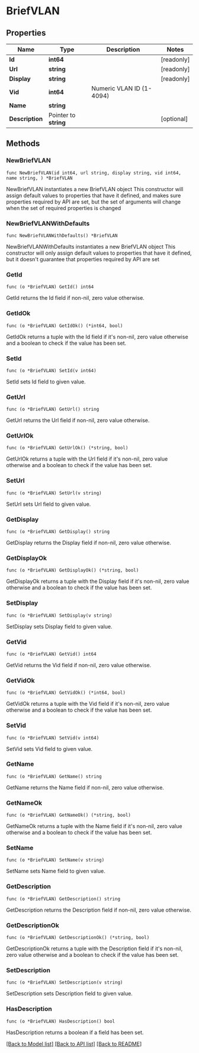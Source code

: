 # BriefVLAN

## Properties

Name | Type | Description | Notes
------------ | ------------- | ------------- | -------------
**Id** | **int64** |  | [readonly] 
**Url** | **string** |  | [readonly] 
**Display** | **string** |  | [readonly] 
**Vid** | **int64** | Numeric VLAN ID (1-4094) | 
**Name** | **string** |  | 
**Description** | Pointer to **string** |  | [optional] 

## Methods

### NewBriefVLAN

`func NewBriefVLAN(id int64, url string, display string, vid int64, name string, ) *BriefVLAN`

NewBriefVLAN instantiates a new BriefVLAN object
This constructor will assign default values to properties that have it defined,
and makes sure properties required by API are set, but the set of arguments
will change when the set of required properties is changed

### NewBriefVLANWithDefaults

`func NewBriefVLANWithDefaults() *BriefVLAN`

NewBriefVLANWithDefaults instantiates a new BriefVLAN object
This constructor will only assign default values to properties that have it defined,
but it doesn't guarantee that properties required by API are set

### GetId

`func (o *BriefVLAN) GetId() int64`

GetId returns the Id field if non-nil, zero value otherwise.

### GetIdOk

`func (o *BriefVLAN) GetIdOk() (*int64, bool)`

GetIdOk returns a tuple with the Id field if it's non-nil, zero value otherwise
and a boolean to check if the value has been set.

### SetId

`func (o *BriefVLAN) SetId(v int64)`

SetId sets Id field to given value.


### GetUrl

`func (o *BriefVLAN) GetUrl() string`

GetUrl returns the Url field if non-nil, zero value otherwise.

### GetUrlOk

`func (o *BriefVLAN) GetUrlOk() (*string, bool)`

GetUrlOk returns a tuple with the Url field if it's non-nil, zero value otherwise
and a boolean to check if the value has been set.

### SetUrl

`func (o *BriefVLAN) SetUrl(v string)`

SetUrl sets Url field to given value.


### GetDisplay

`func (o *BriefVLAN) GetDisplay() string`

GetDisplay returns the Display field if non-nil, zero value otherwise.

### GetDisplayOk

`func (o *BriefVLAN) GetDisplayOk() (*string, bool)`

GetDisplayOk returns a tuple with the Display field if it's non-nil, zero value otherwise
and a boolean to check if the value has been set.

### SetDisplay

`func (o *BriefVLAN) SetDisplay(v string)`

SetDisplay sets Display field to given value.


### GetVid

`func (o *BriefVLAN) GetVid() int64`

GetVid returns the Vid field if non-nil, zero value otherwise.

### GetVidOk

`func (o *BriefVLAN) GetVidOk() (*int64, bool)`

GetVidOk returns a tuple with the Vid field if it's non-nil, zero value otherwise
and a boolean to check if the value has been set.

### SetVid

`func (o *BriefVLAN) SetVid(v int64)`

SetVid sets Vid field to given value.


### GetName

`func (o *BriefVLAN) GetName() string`

GetName returns the Name field if non-nil, zero value otherwise.

### GetNameOk

`func (o *BriefVLAN) GetNameOk() (*string, bool)`

GetNameOk returns a tuple with the Name field if it's non-nil, zero value otherwise
and a boolean to check if the value has been set.

### SetName

`func (o *BriefVLAN) SetName(v string)`

SetName sets Name field to given value.


### GetDescription

`func (o *BriefVLAN) GetDescription() string`

GetDescription returns the Description field if non-nil, zero value otherwise.

### GetDescriptionOk

`func (o *BriefVLAN) GetDescriptionOk() (*string, bool)`

GetDescriptionOk returns a tuple with the Description field if it's non-nil, zero value otherwise
and a boolean to check if the value has been set.

### SetDescription

`func (o *BriefVLAN) SetDescription(v string)`

SetDescription sets Description field to given value.

### HasDescription

`func (o *BriefVLAN) HasDescription() bool`

HasDescription returns a boolean if a field has been set.


[[Back to Model list]](../README.md#documentation-for-models) [[Back to API list]](../README.md#documentation-for-api-endpoints) [[Back to README]](../README.md)


